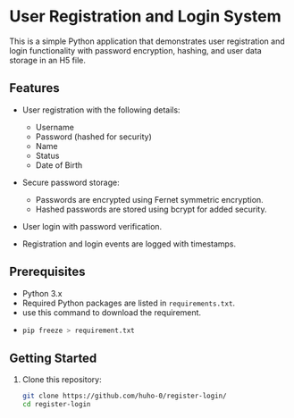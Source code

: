 # User Registration and Login System

This is a simple Python application that demonstrates user registration and login functionality with password encryption, hashing, and user data storage in an H5 file.

## Features

- User registration with the following details:
  - Username
  - Password (hashed for security)
  - Name
  - Status
  - Date of Birth

- Secure password storage:
  - Passwords are encrypted using Fernet symmetric encryption.
  - Hashed passwords are stored using bcrypt for added security.

- User login with password verification.

- Registration and login events are logged with timestamps.

## Prerequisites

- Python 3.x
- Required Python packages are listed in `requirements.txt`.
- use this command to download the requirement.
- ```bash
  pip freeze > requirement.txt

## Getting Started

1. Clone this repository:

   ```bash
   git clone https://github.com/huho-0/register-login/
   cd register-login
